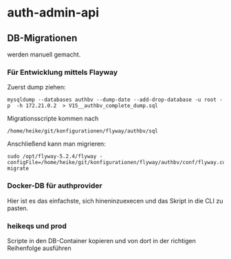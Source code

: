 # auth-admin-api

## DB-Migrationen

werden manuell gemacht.

### Für Entwicklung mittels Flayway

Zuerst dump ziehen:

```
mysqldump --databases authbv --dump-date --add-drop-database -u root -p  -h 172.21.0.2  > V15__authbv_complete_dump.sql
```

Migrationsscripte kommen nach

```
/home/heike/git/konfigurationen/flyway/authbv/sql
```

Anschließend kann man migrieren:

```
sudo /opt/flyway-5.2.4/flyway -configFile=/home/heike/git/konfigurationen/flyway/authbv/conf/flyway.conf migrate
```

### Docker-DB für authprovider

Hier ist es das einfachste, sich hineninzuexecen und das Skript in die CLI zu pasten.


### heikeqs und prod

Scripte in den DB-Container kopieren und von dort in der richtigen Reihenfolge ausführen
